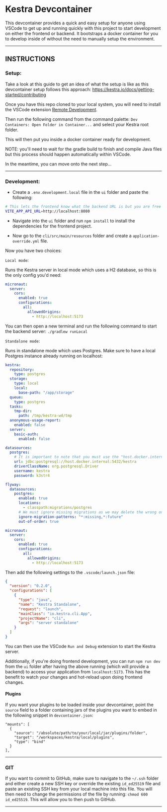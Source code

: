 # Kestra Devcontainer

This devcontainer provides a quick and easy setup for anyone using VSCode to get up and running quickly with this project to start development on either the frontend or backend. It bootstraps a docker container for you to develop inside of without the need to manually setup the environment.

---

## INSTRUCTIONS

### Setup:

Take a look at this guide to get an idea of what the setup is like as this devcontainer setup follows this approach: https://kestra.io/docs/getting-started/contributing

Once you have this repo cloned to your local system, you will need to install the VSCode extension [Remote Development](https://marketplace.visualstudio.com/items?itemName=ms-vscode-remote.vscode-remote-extensionpack).

Then run the following command from the command palette:
`Dev Containers: Open Folder in Container...` and select your Kestra root folder.

This will then put you inside a docker container ready for development.

NOTE: you'll need to wait for the gradle build to finish and compile Java files but this process should happen automatically within VSCode.

In the meantime, you can move onto the next step...

---

### Development:

- Create a `.env.development.local` file in the `ui` folder and paste the following:

```bash
# This lets the frontend know what the backend URL is but you are free to change this to your actual server URL e.g. hosted version of Kestra.
VITE_APP_API_URL=http://localhost:8080
```

- Navigate into the `ui` folder and run `npm install` to install the dependencies for the frontend project.

- Now go to the `cli/src/main/resources` folder and create a `application-override.yml` file.

Now you have two choices:

`Local mode`:

Runs the Kestra server in local mode which uses a H2 database, so this is the only config you'd need:

```yaml
micronaut:
  server:
    cors:
      enabled: true
      configurations:
        all:
          allowedOrigins:
            - http://localhost:5173
```

You can then open a new terminal and run the following command to start the backend server: `./gradlew runLocal`

`Standalone mode`:

Runs in standalone mode which uses Postgres. Make sure to have a local Postgres instance already running on localhost:

```yaml
kestra:
  repository:
    type: postgres
  storage:
    type: local
    local:
      base-path: "/app/storage"
  queue:
    type: postgres
  tasks:
    tmp-dir:
      path: /tmp/kestra-wd/tmp
  anonymous-usage-report:
    enabled: false
  server:
    basic-auth:
      enabled: false

datasources:
  postgres:
    # It is important to note that you must use the "host.docker.internal" host when connecting to a docker container outside of your devcontainer as attempting to use localhost will only point back to this devcontainer.
    url: jdbc:postgresql://host.docker.internal:5432/kestra
    driverClassName: org.postgresql.Driver
    username: kestra
    password: k3str4

flyway:
  datasources:
    postgres:
      enabled: true
      locations:
        - classpath:migrations/postgres
      # We must ignore missing migrations as we may delete the wrong ones or delete those that are not used anymore.
      ignore-migration-patterns: "*:missing,*:future"
      out-of-order: true

micronaut:
  server:
    cors:
      enabled: true
      configurations:
        all:
          allowedOrigins:
            - http://localhost:5173
```

Then add the following settings to the `.vscode/launch.json` file:

```json
{
  "version": "0.2.0",
  "configurations": [
    {
      "type": "java",
      "name": "Kestra Standalone",
      "request": "launch",
      "mainClass": "io.kestra.cli.App",
      "projectName": "cli",
      "args": "server standalone"
    }
  ]
}
```

You can then use the VSCode `Run and Debug` extension to start the Kestra server.

Additionally, if you're doing frontend development, you can run `npm run dev` from the `ui` folder after having the above running (which will provide a backend) to access your application from `localhost:5173`. This has the benefit to watch your changes and hot-reload upon doing frontend changes.

#### Plugins
If you want your plugins to be loaded inside your devcontainer, point the `source` field to a folder containing jars of the plugins you want to embed in the following snippet in `devcontainer.json`:
```
"mounts": [
  {
    "source": "/absolute/path/to/your/local/jar/plugins/folder",
    "target": "/workspaces/kestra/local/plugins",
    "type": "bind"
  }
],
```

---

### GIT

If you want to commit to GitHub, make sure to navigate to the `~/.ssh` folder and either create a new SSH key or override the existing `id_ed25519` file and paste an existing SSH key from your local machine into this file. You will then need to change the permissions of the file by running: `chmod 600 id_ed25519`. This will allow you to then push to GitHub.

---
